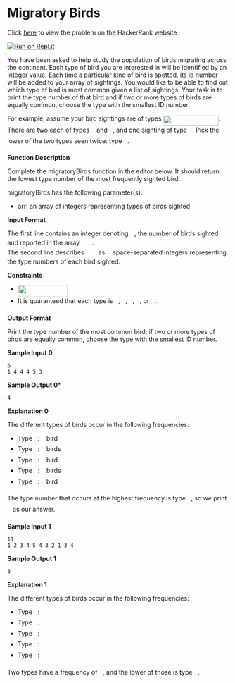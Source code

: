 # Migratory Birds

Click [here](https://www.hackerrank.com/challenges/migratory-birds/problem) to view the problem on the HackerRank website

[![Run on Repl.it](https://repl.it/badge/github/hamza-mughees/Migratory-Birds)](https://repl.it/github/hamza-mughees/Migratory-Birds)

You have been asked to help study the population of birds migrating across the continent. Each type of bird you are interested in will be identified by an integer value. Each time a particular kind of bird is spotted, its id number will be added to your array of sightings. You would like to be able to find out which type of bird is most common given a list of sightings. Your task is to print the type number of that bird and if two or more types of birds are equally common, choose the type with the smallest ID number.

For example, assume your bird sightings are of types <img src="/tex/7b8fc2a5f165da70bf94d6846137394a.svg?invert_in_darkmode&sanitize=true" align=middle width=125.80472189999998pt height=24.65753399999998pt/>. There are two each of types <img src="/tex/034d0a6be0424bffe9a6e7ac9236c0f5.svg?invert_in_darkmode&sanitize=true" align=middle width=8.219209349999991pt height=21.18721440000001pt/> and <img src="/tex/76c5792347bb90ef71cfbace628572cf.svg?invert_in_darkmode&sanitize=true" align=middle width=8.219209349999991pt height=21.18721440000001pt/>, and one sighting of type <img src="/tex/5dc642f297e291cfdde8982599601d7e.svg?invert_in_darkmode&sanitize=true" align=middle width=8.219209349999991pt height=21.18721440000001pt/>. Pick the lower of the two types seen twice: type <img src="/tex/034d0a6be0424bffe9a6e7ac9236c0f5.svg?invert_in_darkmode&sanitize=true" align=middle width=8.219209349999991pt height=21.18721440000001pt/>.

**Function Description**

Complete the migratoryBirds function in the editor below. It should return the lowest type number of the most frequently sighted bird.

migratoryBirds has the following parameter(s):

- arr: an array of integers representing types of birds sighted

**Input Format**

The first line contains an integer denoting <img src="/tex/55a049b8f161ae7cfeb0197d75aff967.svg?invert_in_darkmode&sanitize=true" align=middle width=9.86687624999999pt height=14.15524440000002pt/>, the number of birds sighted and reported in the array <img src="/tex/d281f79fcdc7bd1171cf0298e4f32012.svg?invert_in_darkmode&sanitize=true" align=middle width=24.435064499999992pt height=14.15524440000002pt/>.  
The second line describes <img src="/tex/d281f79fcdc7bd1171cf0298e4f32012.svg?invert_in_darkmode&sanitize=true" align=middle width=24.435064499999992pt height=14.15524440000002pt/> as <img src="/tex/55a049b8f161ae7cfeb0197d75aff967.svg?invert_in_darkmode&sanitize=true" align=middle width=9.86687624999999pt height=14.15524440000002pt/> space-separated integers representing the type numbers of each bird sighted.

**Constraints**

- <img src="/tex/f1dfa3a3ee1d324f65deabf78505dc33.svg?invert_in_darkmode&sanitize=true" align=middle width=113.22271289999998pt height=26.76175259999998pt/>
- It is guaranteed that each type is <img src="/tex/034d0a6be0424bffe9a6e7ac9236c0f5.svg?invert_in_darkmode&sanitize=true" align=middle width=8.219209349999991pt height=21.18721440000001pt/>, <img src="/tex/76c5792347bb90ef71cfbace628572cf.svg?invert_in_darkmode&sanitize=true" align=middle width=8.219209349999991pt height=21.18721440000001pt/>, <img src="/tex/5dc642f297e291cfdde8982599601d7e.svg?invert_in_darkmode&sanitize=true" align=middle width=8.219209349999991pt height=21.18721440000001pt/>, <img src="/tex/ecf4fe2774fd9244b4fd56f7e76dc882.svg?invert_in_darkmode&sanitize=true" align=middle width=8.219209349999991pt height=21.18721440000001pt/>, or <img src="/tex/9612eecfec9dadf1a81d296bd2473777.svg?invert_in_darkmode&sanitize=true" align=middle width=8.219209349999991pt height=21.18721440000001pt/>.

**Output Format**

Print the type number of the most common bird; if two or more types of birds are equally common, choose the type with the smallest ID number.

**Sample Input 0**
```
6
1 4 4 4 5 3
```

**Sample Output 0***
```
4
```

**Explanation 0**

The different types of birds occur in the following frequencies:

- Type <img src="/tex/034d0a6be0424bffe9a6e7ac9236c0f5.svg?invert_in_darkmode&sanitize=true" align=middle width=8.219209349999991pt height=21.18721440000001pt/>: <img src="/tex/034d0a6be0424bffe9a6e7ac9236c0f5.svg?invert_in_darkmode&sanitize=true" align=middle width=8.219209349999991pt height=21.18721440000001pt/> bird
- Type <img src="/tex/76c5792347bb90ef71cfbace628572cf.svg?invert_in_darkmode&sanitize=true" align=middle width=8.219209349999991pt height=21.18721440000001pt/>: <img src="/tex/29632a9bf827ce0200454dd32fc3be82.svg?invert_in_darkmode&sanitize=true" align=middle width=8.219209349999991pt height=21.18721440000001pt/> birds
- Type <img src="/tex/5dc642f297e291cfdde8982599601d7e.svg?invert_in_darkmode&sanitize=true" align=middle width=8.219209349999991pt height=21.18721440000001pt/>: <img src="/tex/034d0a6be0424bffe9a6e7ac9236c0f5.svg?invert_in_darkmode&sanitize=true" align=middle width=8.219209349999991pt height=21.18721440000001pt/> bird
- Type <img src="/tex/ecf4fe2774fd9244b4fd56f7e76dc882.svg?invert_in_darkmode&sanitize=true" align=middle width=8.219209349999991pt height=21.18721440000001pt/>: <img src="/tex/5dc642f297e291cfdde8982599601d7e.svg?invert_in_darkmode&sanitize=true" align=middle width=8.219209349999991pt height=21.18721440000001pt/> birds
- Type <img src="/tex/9612eecfec9dadf1a81d296bd2473777.svg?invert_in_darkmode&sanitize=true" align=middle width=8.219209349999991pt height=21.18721440000001pt/>: <img src="/tex/034d0a6be0424bffe9a6e7ac9236c0f5.svg?invert_in_darkmode&sanitize=true" align=middle width=8.219209349999991pt height=21.18721440000001pt/> bird  

The type number that occurs at the highest frequency is type <img src="/tex/ecf4fe2774fd9244b4fd56f7e76dc882.svg?invert_in_darkmode&sanitize=true" align=middle width=8.219209349999991pt height=21.18721440000001pt/>, so we print <img src="/tex/ecf4fe2774fd9244b4fd56f7e76dc882.svg?invert_in_darkmode&sanitize=true" align=middle width=8.219209349999991pt height=21.18721440000001pt/> as our answer.

**Sample Input 1**
```
11
1 2 3 4 5 4 3 2 1 3 4
```

**Sample Output 1**
```
3
```

**Explanation 1**

The different types of birds occur in the following frequencies:

- Type <img src="/tex/034d0a6be0424bffe9a6e7ac9236c0f5.svg?invert_in_darkmode&sanitize=true" align=middle width=8.219209349999991pt height=21.18721440000001pt/>: <img src="/tex/76c5792347bb90ef71cfbace628572cf.svg?invert_in_darkmode&sanitize=true" align=middle width=8.219209349999991pt height=21.18721440000001pt/>
- Type <img src="/tex/76c5792347bb90ef71cfbace628572cf.svg?invert_in_darkmode&sanitize=true" align=middle width=8.219209349999991pt height=21.18721440000001pt/>: <img src="/tex/76c5792347bb90ef71cfbace628572cf.svg?invert_in_darkmode&sanitize=true" align=middle width=8.219209349999991pt height=21.18721440000001pt/>
- Type <img src="/tex/5dc642f297e291cfdde8982599601d7e.svg?invert_in_darkmode&sanitize=true" align=middle width=8.219209349999991pt height=21.18721440000001pt/>: <img src="/tex/5dc642f297e291cfdde8982599601d7e.svg?invert_in_darkmode&sanitize=true" align=middle width=8.219209349999991pt height=21.18721440000001pt/>
- Type <img src="/tex/ecf4fe2774fd9244b4fd56f7e76dc882.svg?invert_in_darkmode&sanitize=true" align=middle width=8.219209349999991pt height=21.18721440000001pt/>: <img src="/tex/5dc642f297e291cfdde8982599601d7e.svg?invert_in_darkmode&sanitize=true" align=middle width=8.219209349999991pt height=21.18721440000001pt/>
- Type <img src="/tex/9612eecfec9dadf1a81d296bd2473777.svg?invert_in_darkmode&sanitize=true" align=middle width=8.219209349999991pt height=21.18721440000001pt/>: <img src="/tex/034d0a6be0424bffe9a6e7ac9236c0f5.svg?invert_in_darkmode&sanitize=true" align=middle width=8.219209349999991pt height=21.18721440000001pt/>

Two types have a frequency of <img src="/tex/5dc642f297e291cfdde8982599601d7e.svg?invert_in_darkmode&sanitize=true" align=middle width=8.219209349999991pt height=21.18721440000001pt/>, and the lower of those is type <img src="/tex/5dc642f297e291cfdde8982599601d7e.svg?invert_in_darkmode&sanitize=true" align=middle width=8.219209349999991pt height=21.18721440000001pt/>.
